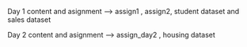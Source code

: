 Day 1 
content and asignment --> assign1 , assign2, student dataset and sales dataset

Day 2
content and asignment --> assign_day2 , housing dataset




